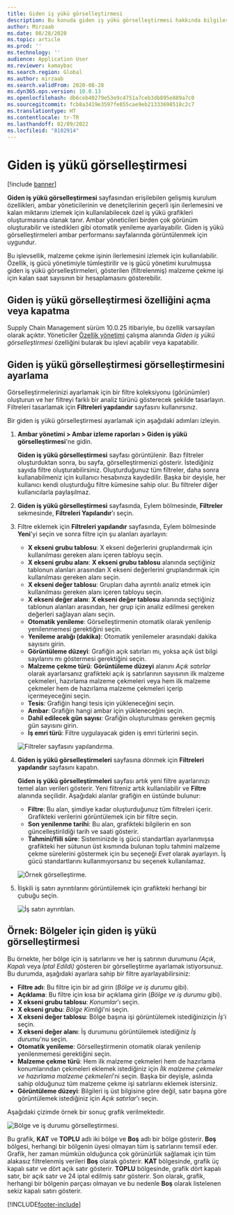```yaml
---
title: Giden iş yükü görselleştirmesi
description: Bu konuda giden iş yükü görselleştirmesi hakkında bilgiler verilmiştir. Bu işlevsellik, ambar yöneticilerinin ve denetçilerinin geçerli işin ilerlemesini ve kalan miktarını izlemek için kullanılabilecek özel iş yükü grafikleri oluşturmasına olanak tanır. Ambar yöneticileri birden çok görünüm oluşturabilir ve istedikleri gibi otomatik yenileme ayarlayabilir.
author: Mirzaab
ms.date: 08/28/2020
ms.topic: article
ms.prod: ''
ms.technology: ''
audience: Application User
ms.reviewer: kamaybac
ms.search.region: Global
ms.author: mirzaab
ms.search.validFrom: 2020-08-28
ms.dyn365.ops.version: 10.0.13
ms.openlocfilehash: db6ceb40279e53e9c4751a7ceb3db895e889a7c0
ms.sourcegitcommit: fcb8a3419e3597fe855cae9eb21333698518c2c7
ms.translationtype: HT
ms.contentlocale: tr-TR
ms.lasthandoff: 02/09/2022
ms.locfileid: "8102914"
---
```

# <a name="outbound-workload-visualization"></a>Giden iş yükü görselleştirmesi

[!include [banner](../includes/banner.md)]

**Giden iş yükü görselleştirmesi** sayfasından erişilebilen gelişmiş kurulum özellikleri, ambar yöneticilerinin ve denetçilerinin geçerli işin ilerlemesini ve kalan miktarını izlemek için kullanılabilecek özel iş yükü grafikleri oluşturmasına olanak tanır. Ambar yöneticileri birden çok görünüm oluşturabilir ve istedikleri gibi otomatik yenileme ayarlayabilir. Giden iş yükü görselleştirmeleri ambar performansı sayfalarında görüntülenmek için uygundur.

Bu işlevsellik, malzeme çekme işinin ilerlemesini izlemek için kullanılabilir. Özellik, iş gücü yönetimiyle tümleştirilir ve iş gücü yönetimi kurulmuşsa giden iş yükü görselleştirmeleri, gösterilen (filtrelenmiş) malzeme çekme işi için kalan saat sayısının bir hesaplamasını gösterebilir.

## <a name="turn-the-outbound-workload-visualization-feature-on-or-off"></a>Giden iş yükü görselleştirmesi özelliğini açma veya kapatma

Supply Chain Management sürüm 10.0.25 itibariyle, bu özellik varsayılan olarak açıktır. Yöneticiler [Özellik yönetimi](../../fin-ops-core/fin-ops/get-started/feature-management/feature-management-overview.md) çalışma alanında *Giden iş yükü görselleştirmesi* özelliğini bularak bu işlevi açabilir veya kapatabilir.

## <a name="set-up-outbound-workload-visualizations"></a>Giden iş yükü görselleştirmesi görselleştirmesini ayarlama

Görselleştirmelerinizi ayarlamak için bir filtre koleksiyonu (görünümler) oluşturun ve her filtreyi farklı bir analiz türünü gösterecek şekilde tasarlayın. Filtreleri tasarlamak için **Filtreleri yapılandır** sayfasını kullanırsınız.

Bir giden iş yükü görselleştirmesi ayarlamak için aşağıdaki adımları izleyin.

1. **Ambar yönetimi \> Ambar izleme raporları \> Giden iş yükü görselleştirmesi**'ne gidin.

    **Giden iş yükü görselleştirmesi** sayfası görüntülenir. Bazı filtreler oluşturduktan sonra, bu sayfa, görselleştirmenizi gösterir. İstediğiniz sayıda filtre oluşturabilirsiniz. Oluşturduğunuz tüm filtreler, daha sonra kullanabilmeniz için kullanıcı hesabınıza kaydedilir. Başka bir deyişle, her kullanıcı kendi oluşturduğu filtre kümesine sahip olur. Bu filtreler diğer kullanıcılarla paylaşılmaz.

1. **Giden iş yükü görselleştirmesi** sayfasında, Eylem bölmesinde, **Filtreler** sekmesinde, **Filtreleri Yapılandır**'ı seçin.
1. Filtre eklemek için **Filtreleri yapılandır** sayfasında, Eylem bölmesinde **Yeni**'yi seçin ve sonra filtre için şu alanları ayarlayın:

    - **X ekseni grubu tablosu**: X ekseni değerlerini gruplandırmak için kullanılması gereken alanı içeren tabloyu seçin.
    - **X ekseni grubu alanı**: **X ekseni grubu tablosu** alanında seçtiğiniz tablonun alanları arasından X ekseni değerlerini gruplandırmak için kullanılması gereken alanı seçin.
    - **X ekseni değer tablosu**: Grupları daha ayrıntılı analiz etmek için kullanılması gereken alanı içeren tabloyu seçin.
    - **X ekseni değer alanı**: **X ekseni değer tablosu** alanında seçtiğiniz tablonun alanları arasından, her grup için analiz edilmesi gereken değerleri sağlayan alanı seçin.
    - **Otomatik yenileme**: Görselleştirmenin otomatik olarak yenilenip yenilenmemesi gerektiğini seçin.
    - **Yenileme aralığı (dakika)**: Otomatik yenilemeler arasındaki dakika sayısını girin.
    - **Görüntüleme düzeyi**: Grafiğin açık satırları mı, yoksa açık üst bilgi sayılarını mı göstermesi gerektiğini seçin.
    - **Malzeme çekme türü**: **Görüntüleme düzeyi** alanını _Açık satırlar_ olarak ayarlarsanız grafikteki açık iş satırlarının sayısının ilk malzeme çekmeleri, hazırlama malzeme çekmeleri veya hem ilk malzeme çekmeler hem de hazırlama malzeme çekmeleri içerip içermeyeceğini seçin.
    - **Tesis**: Grafiğin hangi tesis için yükleneceğini seçin.
    - **Ambar**: Grafiğin hangi ambar için yükleneceğini seçin.
    - **Dahil edilecek gün sayısı**: Grafiğin oluşturulması gereken geçmiş gün sayısını girin.
    - **İş emri türü**: Filtre uygulayacak giden iş emri türlerini seçin.

    ![Filtreler sayfasını yapılandırma.](media/work-viz-filters-1.png "Filtreler sayfasını yapılandırma")

1. **Giden iş yükü görselleştirmeleri** sayfasına dönmek için **Filtreleri yapılandır** sayfasını kapatın.

    **Giden iş yükü görselleştirmeleri** sayfası artık yeni filtre ayarlarınızı temel alan verileri gösterir. Yeni filtreniz artık kullanılabilir ve **Filtre** alanında seçilidir. Aşağıdaki alanlar grafiğin en üstünde bulunur:

    - **Filtre**: Bu alan, şimdiye kadar oluşturduğunuz tüm filtreleri içerir. Grafikteki verilerini görüntülemek için bir filtre seçin.
    - **Son yenilenme tarihi**: Bu alan, grafikteki bilgilerin en son güncelleştirildiği tarih ve saati gösterir.
    - **Tahmini/fiili süre**: Sisteminizde iş gücü standartları ayarlanmışsa grafikteki her sütunun üst kısmında bulunan toplu tahmini malzeme çekme sürelerini göstermek için bu seçeneği *Evet* olarak ayarlayın. İş gücü standartlarını kullanmıyorsanız bu seçenek kullanılamaz.

    ![Örnek görselleştirme.](media/work-viz-chart.png "Örnek görselleştirme")

1. İlişkili iş satırı ayrıntılarını görüntülemek için grafikteki herhangi bir çubuğu seçin.

    ![İş satırı ayrıntıları.](media/work-viz-work-details.png "İş satırı ayrıntıları")

## <a name="example-outbound-workload-visualization-for-zones"></a>Örnek: Bölgeler için giden iş yükü görselleştirmesi

Bu örnekte, her bölge için iş satırlarını ve her iş satırının durumunu _(Açık_, _Kapalı_ veya _İptal Edildi)_ gösteren bir görselleştirme ayarlamak istiyorsunuz. Bu durumda, aşağıdaki ayarlara sahip bir filtre ayarlayabilirsiniz:

- **Filtre adı**: Bu filtre için bir ad girin (_Bölge ve iş durumu_ gibi).
- **Açıklama**: Bu filtre için kısa bir açıklama girin (_Bölge ve iş durumu_ gibi).
- **X ekseni grubu tablosu**: _Konumlar_'ı seçin.
- **X ekseni grubu**: _Bölge Kimliği_'ni seçin.
- **X ekseni değer tablosu**: Bölge başına işi görüntülemek istediğiniziçin _İş_'i seçin.
- **X ekseni değer alanı**: İş durumunu görüntülemek istediğiniz _İş durumu_'nu seçin.
- **Otomatik yenileme**: Görselleştirmenin otomatik olarak yenilenip yenilenmemesi gerektiğini seçin.
- **Malzeme çekme türü**: Hem ilk malzeme çekmeleri hem de hazırlama konumlarından çekmeleri eklemek istediğiniz için _İlk malzeme çekmeler ve hazırlama malzeme çekmeleri_'ni seçin. Başka bir deyişle, aslında sahip olduğunuz tüm malzeme çekme işi satırlarını eklemek istersiniz.
- **Görüntüleme düzeyi**: Bilgileri iş üst bilgisine göre değil, satır başına göre görüntülemek istediğiniz için _Açık satırlar_'ı seçin.

Aşağıdaki çizimde örnek bir sonuç grafik verilmektedir.

![Bölge ve iş durumu görselleştirmesi.](media/work-viz-chart.png "Bölge ve iş durumu görselleştirmesi")

Bu grafik, **KAT** ve **TOPLU** adlı iki bölge ve **Boş** adlı bir bölge gösterir. **Boş** bölgesi, herhangi bir bölgenin üyesi olmayan tüm iş satırlarını temsil eder. Grafik, her zaman mümkün olduğunca çok görünürlük sağlamak için tüm alakasız filtrelenmiş verileri **Boş** olarak gösterir. **KAT** bölgesinde, grafik üç kapalı satır ve dört açık satır gösterir. **TOPLU** bölgesinde, grafik dört kapalı satır, bir açık satır ve 24 iptal edilmiş satır gösterir. Son olarak, grafik, herhangi bir bölgenin parçası olmayan ve bu nedenle **Boş** olarak listelenen sekiz kapalı satırı gösterir.


[!INCLUDE[footer-include](../../includes/footer-banner.md)]